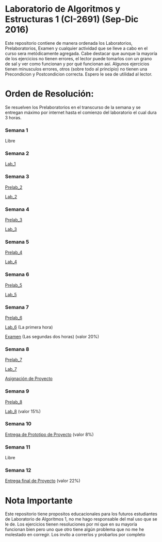 # Laboratorio de Algoritmos y Estructuras 1 (CI-2691) (Sep-Dic 2016)

Este repositorio contiene de manera ordenada los Laboratorios, Prelaboratorios, Examen y cualquier actividad que se lleve a cabo en el curso sera metódicamente agregada. Cabe destacar que aunque la mayoría de los ejercicios no tienen errores, el lector puede tomarlos con un grano de sal y ver como funcionan y por qué funcionan así. Algunos ejercicios tienen minusculos errores, otros (sobre todo al principio) no tienen una Precondicion y Postcondicion correcta. Espero le sea de utilidad al lector.

# Orden de Resolución:

Se resuelven los Prelaboratorios en el transcurso de la semana y se entregan máximo por internet hasta el comienzo del laboratorio el cual dura 3 horas.

### Semana 1
Libre

### Semana 2
[Lab_1](https://github.com/zakneifian/Laboratorio_Algoritmos_1/tree/master/Laboratorios/Lab_1)

### Semana 3
[Prelab_2](https://github.com/zakneifian/Laboratorio_Algoritmos_1/tree/master/Prelaboratorios/Prelab_2)

[Lab_2](https://github.com/zakneifian/Laboratorio_Algoritmos_1/tree/master/Laboratorios/Lab_2)

### Semana 4
[Prelab_3](https://github.com/zakneifian/Laboratorio_Algoritmos_1/tree/master/Prelaboratorios/Prelab_3)

[Lab_3](https://github.com/zakneifian/Laboratorio_Algoritmos_1/tree/master/Laboratorios/Lab_3)

### Semana 5
[Prelab_4](https://github.com/zakneifian/Laboratorio_Algoritmos_1/tree/master/Prelaboratorios/Prelab_4)

[Lab_4](https://github.com/zakneifian/Laboratorio_Algoritmos_1/tree/master/Laboratorios/Lab_4)

### Semana 6
[Prelab_5](https://github.com/zakneifian/Laboratorio_Algoritmos_1/tree/master/Prelaboratorios/Prelab_5)

[Lab_5](https://github.com/zakneifian/Laboratorio_Algoritmos_1/tree/master/Laboratorios/Lab_5)

### Semana 7
[Prelab_6](https://github.com/zakneifian/Laboratorio_Algoritmos_1/tree/master/Prelaboratorios/Prelab_6)

[Lab_6](https://github.com/zakneifian/Laboratorio_Algoritmos_1/tree/master/Laboratorios/Lab_6) (La primera hora)

[Examen](https://github.com/zakneifian/Laboratorio_Algoritmos_1/tree/master/Examen) (Las segundas dos horas) (valor 20%)

### Semana 8
[Prelab_7](https://github.com/zakneifian/Laboratorio_Algoritmos_1/tree/master/Prelaboratorios/Prelab_7)

[Lab_7](https://github.com/zakneifian/Laboratorio_Algoritmos_1/tree/master/Laboratorios/Lab_7)

[Asignación de Proyecto](https://github.com/zakneifian/Laboratorio_Algoritmos_1/blob/master/Proyecto/Proyecto%20(On-going)/Instrucciones/ProyectoLabAlgISepDic2016.pdf)

### Semana 9
[Prelab_8](https://github.com/zakneifian/Laboratorio_Algoritmos_1/tree/master/Prelaboratorios/Prelab_8)

[Lab_8](https://github.com/zakneifian/Laboratorio_Algoritmos_1/tree/master/Laboratorios/Lab_8) (valor 15%)

### Semana 10
[Entrega de Prototipo de Proyecto](https://github.com/zakneifian/Laboratorio_Algoritmos_1/tree/master/Proyecto/Proyecto%20(prototipo)) (valor 8%)

### Semana 11
Libre

### Semana 12
[Entrega final de Proyecto](https://github.com/zakneifian/Laboratorio_Algoritmos_1/tree/master/Proyecto/Proyecto%20(Entrega%20final)) (valor 22%)


# Nota Importante
Este repositorio tiene propositos educacionales para los futuros estudiantes de Laboratorio de Algoritmos 1, no me hago responsable del mal uso que se le de. Los ejercicios tienen resoluciones por mí que en su mayoría funcionan bien pero uno que otro tiene algún problema que no me he molestado en corregir. Los invito a correrlos y probarlos por completo

